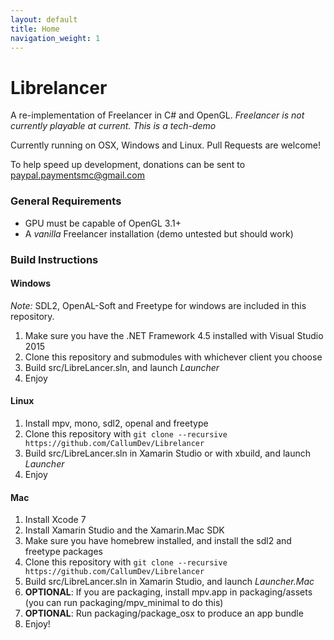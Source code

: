 ```yaml
---
layout: default
title: Home
navigation_weight: 1
---
```


# Librelancer
A re-implementation of Freelancer in C# and OpenGL.
*Freelancer is not currently playable at current. This is a tech-demo*

Currently running on OSX, Windows and Linux.
Pull Requests are welcome!

To help speed up development, donations can be sent to paypal.paymentsmc@gmail.com 
### General Requirements
* GPU must be capable of OpenGL 3.1+
* A *vanilla* Freelancer installation (demo untested but should work)

### Build Instructions

#### Windows
*Note:* SDL2, OpenAL-Soft and Freetype for windows are included in this repository.

1. Make sure you have the .NET Framework 4.5 installed with Visual Studio 2015
2. Clone this repository and submodules with whichever client you choose
3. Build src/LibreLancer.sln, and launch *Launcher*
4. Enjoy

#### Linux
1. Install mpv, mono, sdl2, openal and freetype
2. Clone this repository with `git clone --recursive https://github.com/CallumDev/Librelancer`
3. Build src/LibreLancer.sln in Xamarin Studio or with xbuild, and launch *Launcher*
4. Enjoy

#### Mac
1. Install Xcode 7
2. Install Xamarin Studio and the Xamarin.Mac SDK
3. Make sure you have homebrew installed, and install the sdl2 and freetype packages
4. Clone this repository with `git clone --recursive https://github.com/CallumDev/Librelancer`
5. Build src/LibreLancer.sln in Xamarin Studio, and launch *Launcher.Mac*
6. **OPTIONAL**: If you are packaging, install mpv.app in packaging/assets (you can run packaging/mpv_minimal to do this)
7. **OPTIONAL**: Run packaging/package_osx to produce an app bundle
8. Enjoy!
